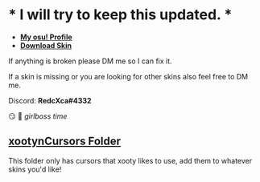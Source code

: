 # * I will try to keep this updated. *

* [**My osu! Profile**](https://osu.ppy.sh/users/14056601)
* [**Download Skin**]([https://www.twitch.tv/xootynator](https://drive.google.com/drive/folders/1G7X0lrWD6hkzXTTgRMNmVPCZBUANxHWo))

If anything is broken please DM me so I can fix it. 

If a skin is missing or you are looking for other skins also feel free to DM me.

Discord: **RedcXca#4332**

:smirk: :nail_care: *girlboss time*
## [ xootynCursors Folder](https://drive.google.com/file/d/1ABAef9r-GPWiyzLbFrR-MhzxiePFwSh8/view?usp=sharing)
This folder only has cursors that xooty likes to use, add them to whatever skins you'd like!
